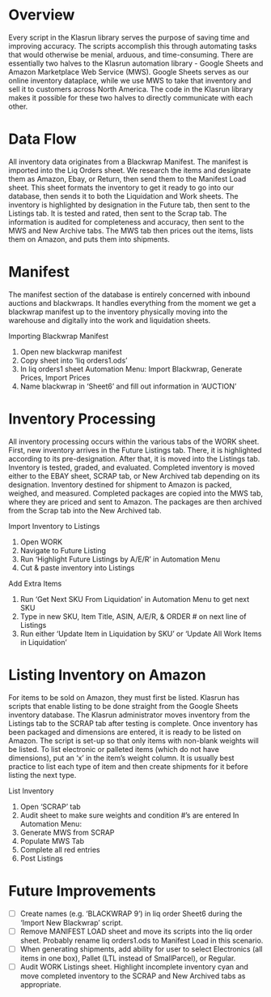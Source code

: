 # Overview
Every script in the Klasrun library serves the purpose of saving time and improving accuracy. The scripts accomplish this through automating tasks that would otherwise be menial, arduous, and time-consuming. There are essentially two halves to the Klasrun automation library - Google Sheets and Amazon Marketplace Web Service (MWS). Google Sheets serves as our online inventory dataplace, while we use MWS to take that inventory and sell it to customers across North America. The code in the Klasrun library makes it possible for these two halves to directly communicate with each other.

# Data Flow
All inventory data originates from a Blackwrap Manifest.  The manifest is imported into the Liq Orders sheet. We research the items and designate them as Amazon, Ebay, or Return, then send them to the Manifest Load sheet. This sheet formats the inventory to get it ready to go into our database, then sends it to both the Liquidation and Work sheets. The inventory is highlighted by designation in the Future tab, then sent to the Listings tab. It is tested and rated, then sent to the Scrap tab. The information is audited for completeness and accuracy, then sent to the MWS and New Archive tabs. The MWS tab then prices out the items, lists them on Amazon, and puts them into shipments.

# Manifest
The manifest section of the database is entirely concerned with inbound auctions and blackwraps. It handles everything from the moment we get a blackwrap manifest up to the inventory physically moving into the warehouse and digitally into the work and liquidation sheets.

Importing Blackwrap Manifest
1. Open new blackwrap manifest
2. Copy sheet into ‘liq orders1.ods’
3. In liq orders1 sheet Automation Menu: Import Blackwrap, Generate Prices, Import Prices
4. Name blackwrap in ‘Sheet6’ and fill out information in ‘AUCTION’

# Inventory Processing
All inventory processing occurs within the various tabs of the WORK sheet. First, new inventory arrives in the Future Listings tab. There, it is highlighted according to its pre-designation. After that, it is moved into the Listings tab. Inventory is tested, graded, and evaluated. Completed inventory is moved either to the EBAY sheet, SCRAP tab, or New Archived tab depending on its designation. Inventory destined for shipment to Amazon is packed, weighed, and measured. Completed packages are copied into the MWS tab, where they are priced and sent to Amazon. The packages are then archived from the Scrap tab into the New Archived tab.

Import Inventory to Listings
1. Open WORK
2. Navigate to Future Listing
3. Run ‘Highlight Future Listings by A/E/R’ in Automation Menu
4. Cut & paste inventory into Listings

Add Extra Items
1. Run ‘Get Next SKU From Liquidation’ in Automation Menu to get next SKU
2. Type in new SKU, Item Title, ASIN, A/E/R, & ORDER # on next line of Listings
3. Run either ‘Update Item in Liquidation by SKU’ or ‘Update All Work Items in Liquidation’

# Listing Inventory on Amazon
For items to be sold on Amazon, they must first be listed. Klasrun has scripts that enable listing to be done straight from the Google Sheets inventory database. The Klasrun administrator moves inventory from the Listings tab to the SCRAP tab after testing is complete. Once inventory has been packaged and dimensions are entered, it is ready to be listed on Amazon. The script is set-up so that only items with non-blank weights will be listed. To list electronic or palleted items (which do not have dimensions), put an ‘x’ in the item’s weight column. It is usually best practice to list each type of item and then create shipments for it before listing the next type.

List Inventory
1. Open ‘SCRAP’ tab
2. Audit sheet to make sure weights and condition #’s are entered
   In Automation Menu:
3. Generate MWS from SCRAP
4. Populate MWS Tab
5. Complete all red entries
6. Post Listings


# Future Improvements
- [ ] Create names (e.g. ‘BLACKWRAP 9’) in liq order Sheet6 during the ‘Import New Blackwrap’ script.
- [ ] Remove MANIFEST LOAD sheet and move its scripts into the liq order sheet. Probably rename liq orders1.ods to Manifest Load in this scenario.
- [ ] When generating shipments, add ability for user to select Electronics (all items in one box), Pallet (LTL instead of SmallParcel), or Regular.
- [ ] Audit WORK Listings sheet. Highlight incomplete inventory cyan and move completed inventory to the SCRAP and New Archived tabs as appropriate.
